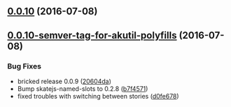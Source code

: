<a name="0.0.10"></a>
## [0.0.10](https://bitbucket.org/atlassian/https://bitbucket.org/atlassian/atlaskit/compare/0.0.10-semver-tag-for-akutil-polyfills...v0.0.10) (2016-07-08)



<a name="0.0.10-semver-tag-for-akutil-polyfills"></a>
## [0.0.10-semver-tag-for-akutil-polyfills](https://bitbucket.org/atlassian/https://bitbucket.org/atlassian/atlaskit/compare/d0fe678...0.0.10-semver-tag-for-akutil-polyfills) (2016-07-08)


### Bug Fixes

* bricked release 0.0.9 ([20604da](https://bitbucket.org/atlassian/https://bitbucket.org/atlassian/atlaskit/commits/20604da))
* Bump skatejs-named-slots to 0.2.8 ([b7f4571](https://bitbucket.org/atlassian/https://bitbucket.org/atlassian/atlaskit/commits/b7f4571))
* fixed troubles with switching between stories ([d0fe678](https://bitbucket.org/atlassian/https://bitbucket.org/atlassian/atlaskit/commits/d0fe678))



